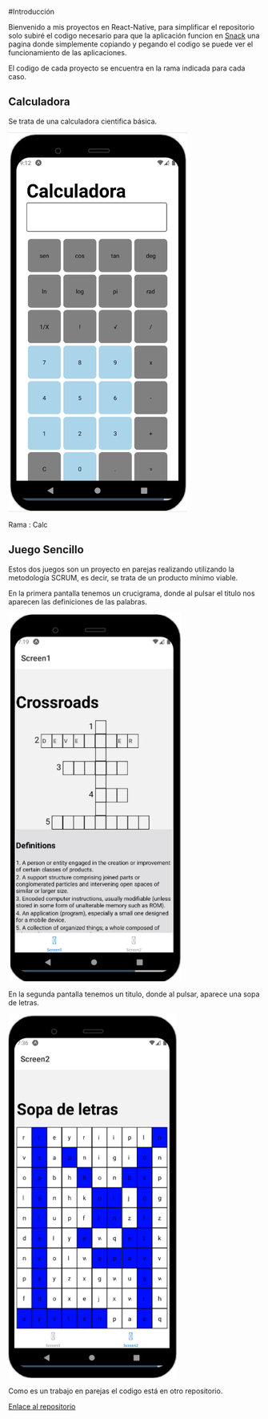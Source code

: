 #Introducción

Bienvenido a mis proyectos en React-Native, para simplificar el repositorio solo subiré el codigo necesario para que la aplicación funcion en [Snack](https://snack.expo.dev/) 
una pagina donde simplemente copiando y pegando el codigo se puede ver el funcionamiento de las aplicaciones.

El codigo de cada proyecto se encuentra en la rama indicada para cada caso.

## Calculadora 

Se trata de una calculadora cientifica básica.

![Calculadora](fotos/calc.png)

Rama : Calc

## Juego Sencillo

Estos dos juegos son un proyecto en parejas realizando utilizando la metodología SCRUM, es decir, se trata de un producto mínimo viable.

En la primera pantalla tenemos un crucigrama, donde al pulsar el titulo nos aparecen las definiciones de las palabras.

![Calculadora](fotos/cruci.png)

En la segunda pantalla tenemos un titulo, donde al pulsar, aparece una sopa de letras.

![sopa](fotos/sopa.png)

Como es un trabajo en parejas el codigo está en otro repositorio.

[Enlace al repositorio](https://github.com/hugoestelles/PMDM_AE2)
